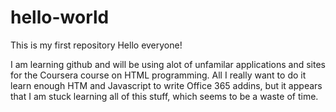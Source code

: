 # hello-world
This is my first repository
Hello everyone!

I am learning github and will be using alot of unfamilar applications and sites for the Coursera course on HTML programming.  All I really want to do it learn enough HTM and Javascript to write Office 365 addins, but it appears that I am stuck learning all of this stuff, which seems to be a waste of time.
